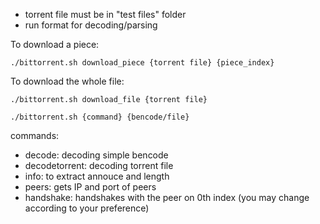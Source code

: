 - torrent file must be in "test files" folder
- run format for decoding/parsing

To download a piece:
```
./bittorrent.sh download_piece {torrent file} {piece_index}
```
To download the whole file:
```
./bittorrent.sh download_file {torrent file} 
```

``` 
./bittorrent.sh {command} {bencode/file}
```
commands: 

- decode: decoding simple bencode
- decodetorrent: decoding torrent file
- info: to extract annouce and length
- peers: gets IP and port of peers
- handshake: handshakes with the peer on 0th index (you may change according to your preference)

